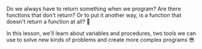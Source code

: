 Do we always have to return something when we program? Are there functions that don't return? Or to put it another way, is a function that doesn't return a function at all? :thinking:

In this lesson, we'll learn about variables and procedures, two tools we can use to solve new kinds of problems and create more complex programs :sunglasses:

